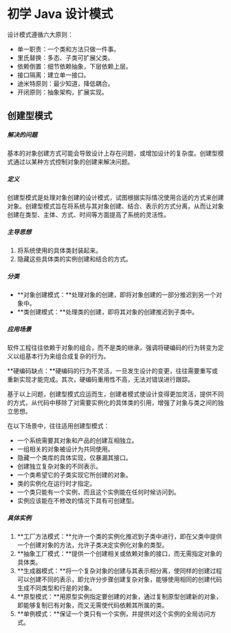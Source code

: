 # 初学 Java 设计模式

设计模式遵循六大原则：

* 单一职责：一个类和方法只做一件事。
* 里氏替换：多态、子类可扩展父类。
* 依赖倒置：细节依赖抽象，下层依赖上层。
* 接口隔离：建立单一接口。
* 迪米特原则：最少知道，降低耦合。
* 开闭原则：抽象架构，扩展实现。

## 创建型模式

##### 解决的问题

基本的对象创建方式可能会导致设计上存在问题，或增加设计的复杂度。创建型模式通过以某种方式控制对象的创建来解决问题。

##### 定义

创建型模式是处理对象创建的设计模式，试图根据实际情况使用合适的方式来创建对象。创建型模式旨在将系统与其对象创建、结合、表示的方式分离，从而让对象创建在类型、主体、方式、时间等方面提高了系统的灵活性。

##### 主导思想

1. 将系统使用的具体类封装起来。
2. 隐藏这些具体类的实例创建和结合的方式。

##### 分类

* **对象创建模式：**处理对象的创建，即将对象创建的一部分推迟到另一个对象中。
* **类创建模式：**处理类的创建，即将其对象的创建推迟到子类中。

##### 应用场景

软件工程往往依赖于对象的组合，而不是类的继承，强调将硬编码的行为转变为定义以组基本行为来组合成复杂的行为。

**硬编码缺点：**硬编码的行为不灵活，一旦发生设计的变更，往往需要重写或重新实现才能完成。其次，硬编码重用性不高，无法对错误进行跟踪。

基于以上问题，创建型模式应运而生，创建者模式使设计变得更加灵活，提供不同的方式，从代码中移除了对需要实例化的具体类的引用，增强了对象与类之间的独立思想。

在以下场景中，往往适用创建型模式：

* 一个系统需要其对象和产品的创建互相独立。
* 一组相关的对象被设计为共同使用。
* 隐藏一个类库的具体实现，仅暴漏其接口。
* 创建独立复杂对象的不同表示。
* 一个类希望它的子类实现它所创建的对象。
* 类的实例化在运行时才指定。
* 一个类只能有一个实例，而且这个实例能在任何时候访问到。
* 实例应该能在不修改的情况下具有可创建型。

##### 具体实例

1. **工厂方法模式：**允许一个类的实例化推迟到子类中进行，即在父类中提供一个创建对象的方法，允许子类决定实例化对象的类型。
2. **抽象工厂模式：**提供一个创建相关或依赖对象的接口，而无需指定对象的具体类。
3. **生成器模式：**将一个复杂对象的创建与其表示相分离，使同样的创建过程可以创建不同的表示，即允许分步骤创建复杂对象，能够使用相同的创建代码生成不同类型和行是的对象。
4. **原型模式：**用原型实例指定要创建的对象，通过复制原型创建新的对象，即能够复制已有对象，而又无需使代码依赖其所属的类。
5. **单例模式：**保证一个类只有一个实例，并提供对这个实例的全局访问方式。
